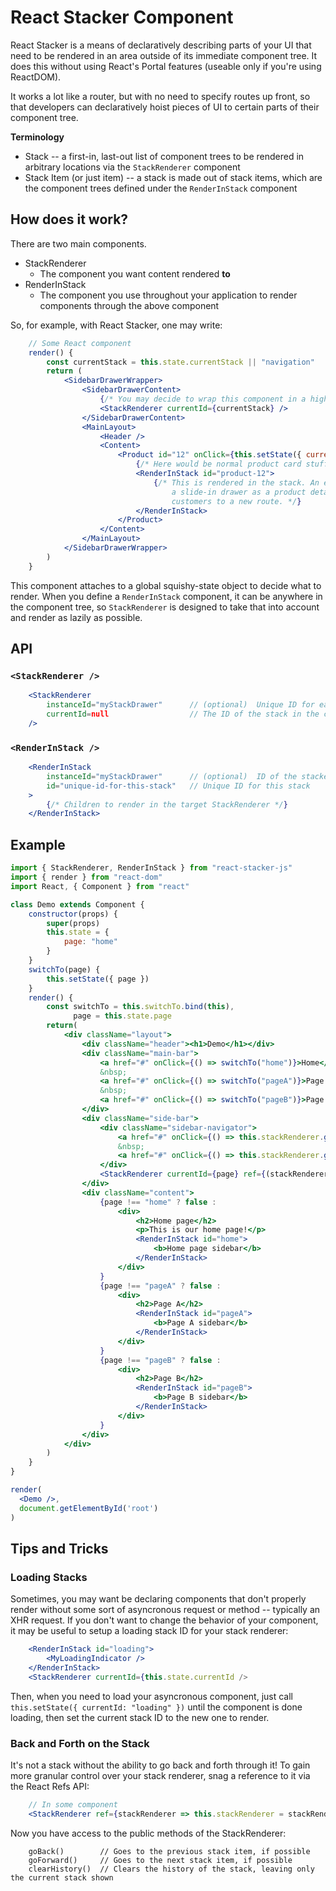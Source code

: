 # React Stacker Component

React Stacker is a means of declaratively describing parts of your UI that need to be rendered
in an area outside of its immediate component tree. It does this without using React's Portal
features (useable only if you're using ReactDOM).

It works a lot like a router, but with no need to specify routes up front, so that developers
can declaratively hoist pieces of UI to certain parts of their component tree.

**Terminology**
* Stack -- a first-in, last-out list of component trees to be rendered in arbitrary locations via the `StackRenderer` component
* Stack Item (or just item) -- a stack is made out of stack items, which are the component trees defined under the `RenderInStack` component

## How does it work?

There are two main components.

* StackRenderer
  * The component you want content rendered **to**
* RenderInStack
  * The component you use throughout your application to render components through the above component

So, for example, with React Stacker, one may write:

```jsx
    // Some React component
    render() {
        const currentStack = this.state.currentStack || "navigation"
        return (
            <SidebarDrawerWrapper>
                <SidebarDrawerContent>
                    {/* You may decide to wrap this component in a higher order component that lets you set "currentId" via global state */}
                    <StackRenderer currentId={currentStack} />
                </SidebarDrawerContent>
                <MainLayout>
                    <Header />
                    <Content>
                        <Product id="12" onClick={this.setState({ currentStack: "product-12" })}>
                            {/* Here would be normal product card stuff that's always shown. */}
                            <RenderInStack id="product-12">
                                {/* This is rendered in the stack. An example here might be to show
                                    a slide-in drawer as a product details pane, rather than take
                                    customers to a new route. */}
                            </RenderInStack>
                        </Product>
                    </Content>
                </MainLayout>
            </SidebarDrawerWrapper>
        )
    }
```

This component attaches to a global squishy-state object to decide what to render. When you define a
`RenderInStack` component, it can be anywhere in the component tree, so `StackRenderer` is designed
to take that into account and render as lazily as possible.

## API

### `<StackRenderer />`

```jsx
    <StackRenderer
        instanceId="myStackDrawer"      // (optional)  Unique ID for each stacker instance you want to maintain
        currentId=null                  // The ID of the stack in the current instance you want to render
    />
```

### `<RenderInStack />`

```jsx
    <RenderInStack
        instanceId="myStackDrawer"      // (optional)  ID of the stacker instance you to render this in
        id="unique-id-for-this-stack"   // Unique ID for this stack
    >
        {/* Children to render in the target StackRenderer */}
    </RenderInStack>
```

## Example

```jsx
import { StackRenderer, RenderInStack } from "react-stacker-js"
import { render } from "react-dom"
import React, { Component } from "react"

class Demo extends Component {
    constructor(props) {
        super(props)
        this.state = {
            page: "home"
        }
    }
    switchTo(page) {
        this.setState({ page })
    }
    render() {
        const switchTo = this.switchTo.bind(this),
              page = this.state.page
        return(
            <div className="layout">
                <div className="header"><h1>Demo</h1></div>
                <div className="main-bar">
                    <a href="#" onClick={() => switchTo("home")}>Home</a>
                    &nbsp;
                    <a href="#" onClick={() => switchTo("pageA")}>Page A</a>
                    &nbsp;
                    <a href="#" onClick={() => switchTo("pageB")}>Page B</a>
                </div>
                <div className="side-bar">
                    <div className="sidebar-navigator">
                        <a href="#" onClick={() => this.stackRenderer.goBack()}>Back</a>
                        &nbsp;
                        <a href="#" onClick={() => this.stackRenderer.goForward()}>Forward</a>
                    </div>
                    <StackRenderer currentId={page} ref={(stackRenderer) => this.stackRenderer = stackRenderer} />
                </div>
                <div className="content">
                    {page !== "home" ? false :
                        <div>
                            <h2>Home page</h2>
                            <p>This is our home page!</p>
                            <RenderInStack id="home">
                                <b>Home page sidebar</b>
                            </RenderInStack>
                        </div>
                    }
                    {page !== "pageA" ? false :
                        <div>
                            <h2>Page A</h2>
                            <RenderInStack id="pageA">
                                <b>Page A sidebar</b>
                            </RenderInStack>
                        </div>
                    }
                    {page !== "pageB" ? false :
                        <div>
                            <h2>Page B</h2>
                            <RenderInStack id="pageB">
                                <b>Page B sidebar</b>
                            </RenderInStack>
                        </div>
                    }
                </div>
            </div>
        )
    }
}

render(
  <Demo />,
  document.getElementById('root')
)
```

## Tips and Tricks

### Loading Stacks

Sometimes, you may want be declaring components that don't properly render without
some sort of asyncronous request or method -- typically an XHR request. If you don't
want to change the behavior of your component, it may be useful to setup a loading
stack ID for your stack renderer:

```jsx
    <RenderInStack id="loading">
        <MyLoadingIndicator />
    </RenderInStack>
    <StackRenderer currentId={this.state.currentId />
```

Then, when you need to load your asyncronous component, just call
`this.setState({ currentId: "loading" })` until the component is done loading,
then set the current stack ID to the new one to render.

### Back and Forth on the Stack

It's not a stack without the ability to go back and forth through it! To gain
more granular control over your stack renderer, snag a reference to it via the
React Refs API:

```jsx
    // In some component
    <StackRenderer ref={stackRenderer => this.stackRenderer = stackRenderer} />
```

Now you have access to the public methods of the StackRenderer:

```
    goBack()        // Goes to the previous stack item, if possible
    goForward()     // Goes to the next stack item, if possible
    clearHistory()  // Clears the history of the stack, leaving only the current stack shown
```